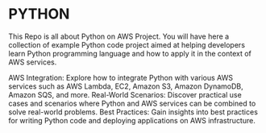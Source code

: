 # PYTHON
This Repo is all about Python on AWS Project. You will have here  a collection of example Python code project aimed at helping developers learn Python programming language and how to apply it in the context of AWS services.

AWS Integration: 
Explore how to integrate Python with various AWS services such as AWS Lambda, EC2, Amazon S3, Amazon DynamoDB, Amazon SQS, and more.
Real-World Scenarios: 
Discover practical use cases and scenarios where Python and AWS services can be combined to solve real-world problems.
Best Practices: 
Gain insights into best practices for writing Python code and deploying applications on AWS infrastructure.



